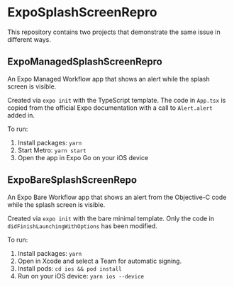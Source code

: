 # ExpoSplashScreenRepro

This repository contains two projects that demonstrate the same issue in different ways.

## ExpoManagedSplashScreenRepro

An Expo Managed Workflow app that shows an alert while the splash screen is visible.

Created via `expo init` with the TypeScript template. The code in `App.tsx` is copied from the official Expo documentation with a call to `Alert.alert` added in.

To run:
1. Install packages: `yarn`
2. Start Metro: `yarn start`
3. Open the app in Expo Go on your iOS device

## ExpoBareSplashScreenRepo

An Expo Bare Workflow app that shows an alert from the Objective-C code while the splash screen is visible.

Created via `expo init` with the bare minimal template. Only the code in `didFinishLaunchingWithOptions` has been modified.

To run:
1. Install packages: `yarn`
2. Open in Xcode and select a Team for automatic signing.
3. Install pods: `cd ios && pod install`
4. Run on your iOS device: `yarn ios --device`

